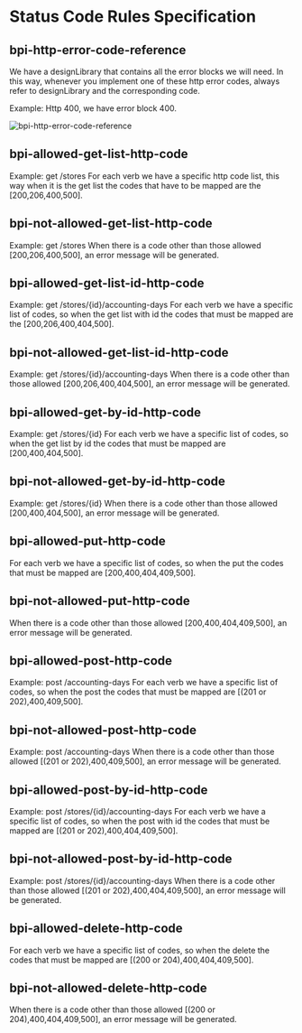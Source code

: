 # Status Code Rules Specification

## bpi-http-error-code-reference

We have a designLibrary that contains all the error blocks we will need. In this way, whenever you implement one of these http error codes, always refer to designLibrary and the corresponding code.

Example: Http 400, we have error block 400.

![bpi-http-error-code-reference](https://raw.github.com/bancobpi/style-guide/master/static/bpi-http-error-code-reference.jpg)

## bpi-allowed-get-list-http-code

Example: get /stores
For each verb we have a specific http code list, this way when it is the get list the codes that have to be mapped are the [200,206,400,500]. 

## bpi-not-allowed-get-list-http-code

Example: get /stores
When there is a code other than those allowed [200,206,400,500], an error message will be generated.

## bpi-allowed-get-list-id-http-code

Example:  get /stores/{id}/accounting-days
For each verb we have a specific list of codes, so when the get list with id the codes that must be mapped are the [200,206,400,404,500].

## bpi-not-allowed-get-list-id-http-code

Example:  get /stores/{id}/accounting-days
When there is a code other than those allowed [200,206,400,404,500], an error message will be generated.

## bpi-allowed-get-by-id-http-code

Example:  get /stores/{id}
For each verb we have a specific list of codes, so when the get list by id the codes that must be mapped are [200,400,404,500].

## bpi-not-allowed-get-by-id-http-code

Example:  get /stores/{id}
When there is a code other than those allowed [200,400,404,500], an error message will be generated.

## bpi-allowed-put-http-code

For each verb we have a specific list of codes, so when the put the codes that must be mapped are [200,400,404,409,500].

## bpi-not-allowed-put-http-code

When there is a code other than those allowed [200,400,404,409,500], an error message will be generated.

## bpi-allowed-post-http-code

Example: post /accounting-days
For each verb we have a specific list of codes, so when the post the codes that must be mapped are [(201 or 202),400,409,500].

## bpi-not-allowed-post-http-code

Example: post /accounting-days
When there is a code other than those allowed [(201 or 202),400,409,500], an error message will be generated.

## bpi-allowed-post-by-id-http-code

Example: post /stores/{id}/accounting-days
For each verb we have a specific list of codes, so when the post with id the codes that must be mapped are [(201 or 202),400,404,409,500].

## bpi-not-allowed-post-by-id-http-code

Example: post /stores/{id}/accounting-days
When there is a code other than those allowed [(201 or 202),400,404,409,500], an error message will be generated.

## bpi-allowed-delete-http-code

For each verb we have a specific list of codes, so when the delete the codes that must be mapped are [(200 or 204),400,404,409,500].

## bpi-not-allowed-delete-http-code

When there is a code other than those allowed [(200 or 204),400,404,409,500], an error message will be generated.
